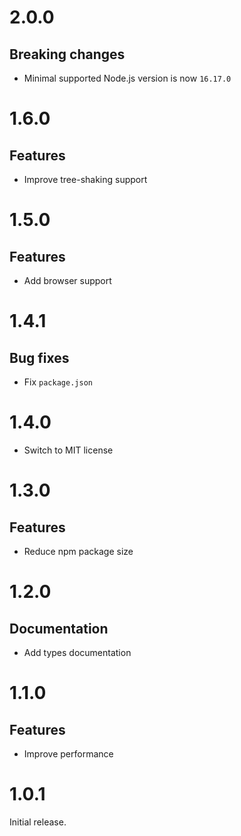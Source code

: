 # 2.0.0

## Breaking changes

- Minimal supported Node.js version is now `16.17.0`

# 1.6.0

## Features

- Improve tree-shaking support

# 1.5.0

## Features

- Add browser support

# 1.4.1

## Bug fixes

- Fix `package.json`

# 1.4.0

- Switch to MIT license

# 1.3.0

## Features

- Reduce npm package size

# 1.2.0

## Documentation

- Add types documentation

# 1.1.0

## Features

- Improve performance

# 1.0.1

Initial release.
